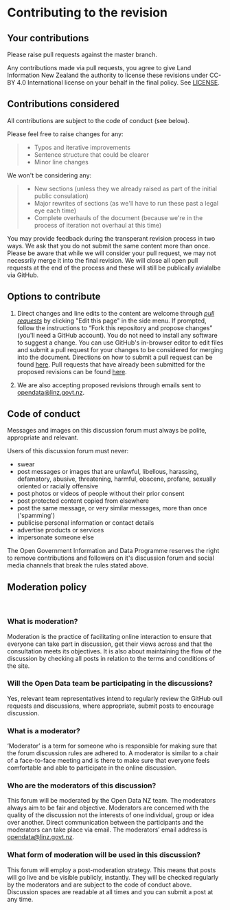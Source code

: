 # Contributing to the revision

## Your contributions

Please raise pull requests against the master branch.

Any contributions made via pull requests, you agree to give Land Information New Zealand the authority to license these revisions under CC-BY 4.0 International license on your behalf in the final policy. See [LICENSE](LICENSE.md).

## Contributions considered

All contributions are subject to the code of conduct (see below).

Please feel free to raise changes for any: 

 >* Typos and iterative improvements
 >* Sentence structure that could be clearer 
 >* Minor line changes

 We won't be considering any:

 >* New sections (unless they we already raised as part of the initial public consulation)
 >* Major rewrites of sections (as we'll have to run these past a legal eye each time)
 >* Complete overhauls of the document (because we're in the process of iteration not overhaul at this time)

You may provide feedback during the transperant revision process in two ways. We ask that you do not submit the same content more than once. Please be aware that while we will consider your pull request, we may not necessrily merge it into the final revision. We will close all open pull requests at the end of the process and these will still be publically avialalbe via GitHub. 

## Options to contribute

1. Direct changes and line edits to the content are welcome through [_pull requests_](https://help.github.com/articles/creating-a-pull-request) by clicking "Edit this page" in the side menu. If prompted, follow the instructions to “Fork this repository and propose changes” (you'll need a GitHub account). You do not need to install any software to suggest a change. You can use GitHub's in-browser editor to edit files and submit a pull request for your changes to be considered for merging into the document. Directions on how to submit a pull request can be found [here](https://help.github.com/articles/creating-a-pull-request). Pull requests that have already been submitted for the proposed revisions can be found [here](https://github.com/opendatanz/nzgoal-se/pulls).

2. We are also accepting proposed revisions through emails sent to [opendata@linz.govt.nz](mailto:opendata@linz.govt.nz).

## Code of conduct 

Messages and images on this discussion forum must always be polite, appropriate and relevant.

Users of this discussion forum must never:

 - swear
 - post messages or images that are unlawful, libellous, harassing, defamatory, abusive, threatening, harmful, obscene, profane, sexually oriented or racially offensive
 - post photos or videos of people without their prior consent
 - post protected content copied from elsewhere
 - post the same message, or very similar messages, more than once ('spamming')
 - publicise personal information or contact details
 - advertise products or services
 - impersonate someone else

 The Open Government Information and Data Programme reserves the right to remove contributions and followers on it's discussion forum and social media channels that break the rules stated above.

## Moderation policy

​
### What is moderation?

Moderation is the practice of facilitating online interaction to ensure that everyone can take part in discussion, get their views across and that the consultation meets its objectives. It is also about maintaining the flow of the discussion by checking all posts in relation to the terms and conditions of the site. 

### Will the Open Data team be participating in the discussions?

Yes, relevant team representatives intend to regularly review the GitHub oull requests and discussions, where appropriate, submit posts to encourage discussion.
​ 
### What is a moderator?

‘Moderator’ is a term for someone who is responsible for making sure that the forum discussion rules are adhered to. A moderator is similar to a chair of a face-to-face meeting and is there to make sure that everyone feels comfortable and able to participate in the online discussion.
​
### Who are the moderators of this discussion?

This forum will be moderated by the Open Data NZ team. The moderators always aim to be fair and objective. Moderators are concerned with the quality of the discussion not the interests of one individual, group or idea over another.
Direct communication between the participants and the moderators can take place via email. The moderators’ email address is [opendata@linz.govt.nz](mailto:opendata@linz.govt.nz).
​
### What form of moderation will be used in this discussion?

This forum will employ a post-moderation strategy. This means that posts will go live and be visible publicly, instantly. They will be checked regularly by the moderators and are subject to the code of conduct above. Discussion spaces are readable at all times and you can submit a post at any time.






